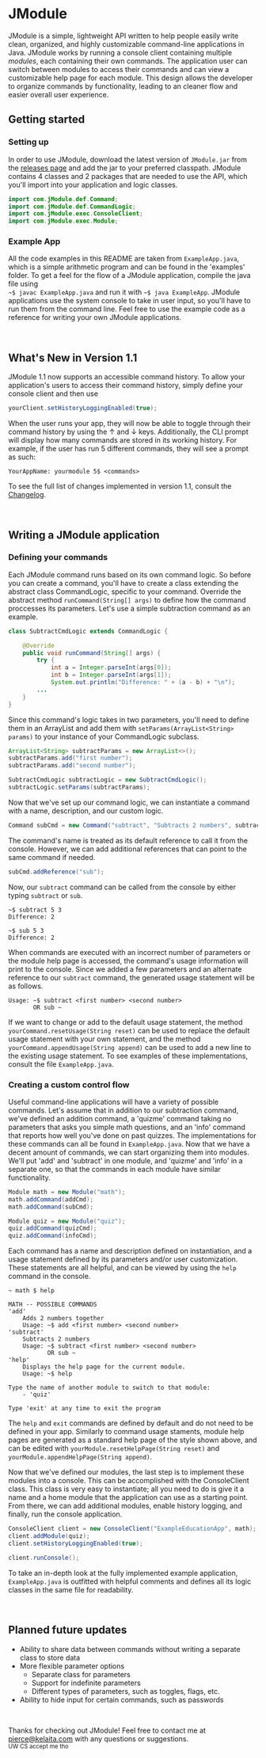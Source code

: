 # JModule
JModule is a simple, lightweight API written to help people easily write clean, organized, and highly customizable command-line applications in Java.
JModule works by running a console client containing multiple *modules*, each containing their own commands. The application
user can switch between modules to access their commands and can view a customizable help page for each module. This design allows the developer to organize commands by functionality, leading to an cleaner flow and easier overall user
experience. 

## Getting started
### Setting up
In order to use JModule, download the latest version of `JModule.jar` from the [releases page](https://github.com/pkelaita/JModule/releases) and add the jar to your preferred classpath. JModule contains
4 classes and 2 packages that are needed to use the API, which you'll import into your application and logic classes.
```java
import com.jModule.def.Command;
import com.jModule.def.CommandLogic;
import com.jModule.exec.ConsoleClient;
import com.jModule.exec.Module;
```
### Example App
All the code examples in this README are taken from `ExampleApp.java`, which is a simple arithmetic program and can be found in
the 'examples' folder. To get a feel for the flow of a JModule application, compile the java file using  
`~$ javac ExampleApp.java` and run it with `~$ java ExampleApp`. JModule applications use the system console to take in user
input, so you'll have to run them from the command line. Feel free to use the example code as a reference for writing your
own JModule applications.
&nbsp;

&nbsp;

## What's New in Version 1.1
JModule 1.1 now supports an accessible command history. To allow your application's users to access their command history, simply
define your console client and then use
```java
yourClient.setHistoryLoggingEnabled(true);
````
When the user runs your app, they will now be able to toggle through their command history by using the &uarr; and &darr; keys. Additionally,
the CLI prompt will display how many commands are stored in its working history. For example, if the user has run 5 different commands, they
will see a prompt as such:
```
YourAppName: yourmodule 5$ <commands>
```
To see the full list of changes implemented in version 1.1, consult the [Changelog](https://github.com/pkelaita/JModule/blob/master/CHANGELOG.md).
&nbsp;

&nbsp;

## Writing a JModule application
### Defining your commands
Each JModule command runs based on its own command logic. So before you can create a command, you'll have to create a class
extending the abstract class CommandLogic, specific to your command. Override the abstract method `runCommand(String[] args)` to define how the
command proccesses its parameters. Let's use a simple subtraction command as an example.  
```java
class SubtractCmdLogic extends CommandLogic {

	@Override
	public void runCommand(String[] args) {
		try {
			int a = Integer.parseInt(args[0]);
			int b = Integer.parseInt(args[1]);
			System.out.println("Difference: " + (a - b) + "\n");
		...
	}
}
```
Since this command's logic takes in two parameters, you'll need to define them in an ArrayList and add them with
`setParams(ArrayList<String> params)` to your instance of your CommandLogic subclass.
```java
ArrayList<String> subtractParams = new ArrayList<>();
subtractParams.add("first number");
subtractParams.add("second number");

SubtractCmdLogic subtractLogic = new SubtractCmdLogic();
subtractLogic.setParams(subtractParams);
```
Now that we've set up our command logic, we can instantiate a command with a name, description, and our custom logic.
```java
Command subCmd = new Command("subtract", "Subtracts 2 numbers", subtractLogic);
```
The command's name is treated as its default reference to call it from the console. However, we can add additional references
that can point to the same command if needed.
```java
subCmd.addReference("sub");
```
Now, our `subtract` command can be called from the console by either typing `subtract` or `sub`.
```
~$ subtract 5 3
Difference: 2

~$ sub 5 3
Difference: 2
```

When commands are executed with an incorrect number of parameters or the module help page is accessed, the command's usage
information will print to the console. Since we added a few parameters and an alternate reference to our `subtract` command, the
generated usage statement will be as follows.
```
Usage: ~$ subtract <first number> <second number>
       OR sub ~
```
If we want to change or add to the default usage statement, the method `yourCommand.resetUsage(String reset)` can be used to
replace the default usage statement with your own statement, and the method `yourCommand.appendUsage(String append)` can be used to add
a new line to the existing usage statement. To see examples of these implementations, consult the file `ExampleApp.java`.

### Creating a custom control flow
Useful command-line applications will have a variety of possible commands. Let's assume that in addition to our subtraction
command, we've defined an addition command, a 'quizme' command taking no parameters that asks you simple math questions, and
an 'info' command that reports how well you've done on past quizzes. The implementations for these commands can all be found
in `ExampleApp.java`. Now that we have a decent amount of commands, we can start organizing them into modules. We'll put 'add'
and 'subtract' in one module, and 'quizme' and 'info' in a separate one, so that the commands in each module have similar
functionality.
```java
Module math = new Module("math");
math.addCommand(addCmd);
math.addCommand(subCmd);

Module quiz = new Module("quiz");
quiz.addCommand(quizCmd);
quiz.addCommand(infoCmd);
```

Each command has a name and description defined on instantiation, and a usage statement defined by its parameters and/or user
customization. These statements are all helpful, and can be viewed by using the `help` command in the console.
```
~ math $ help

MATH -- POSSIBLE COMMANDS
'add'
	Adds 2 numbers together
	Usage: ~$ add <first number> <second number>
'subtract'
	Subtracts 2 numbers
	Usage: ~$ subtract <first number> <second number>
	       OR sub ~
'help'
	Displays the help page for the current module.
	Usage: ~$ help

Type the name of another module to switch to that module:
	- 'quiz'

Type 'exit' at any time to exit the program
```
The `help` and `exit` commands are defined by default and do not need to be defined in your app. Similarly to command usage
staments, module help pages are generated as a standard help page of the style shown above, and can be edited with
`yourModule.resetHelpPage(String reset)` and `yourModule.appendHelpPage(String append)`.

Now that we've defined our modules, the last step is to implement these modules into a console. This can be accomplished with
the ConsoleClient class. This class is very easy to instantiate; all you need to do is give it a name and a home module that
the application can use as a starting point. From there, we can add additional modules, enable history logging, and finally, run the console
application.
```java
ConsoleClient client = new ConsoleClient("ExampleEducationApp", math);
client.addModule(quiz);
client.setHistoryLoggingEnabled(true);

client.runConsole();
```
To take an in-depth look at the fully implemented example application, `ExampleApp.java` is outfitted with helpful comments
and defines all its logic classes in the same file for readability.
&nbsp;

&nbsp;

## Planned future updates
* Ability to share data between commands without writing a separate class to store data
* More flexible parameter options
  * Separate class for parameters
  * Support for indefinite parameters
  * Different types of parameters, such as toggles, flags, etc.
* Ability to hide input for certain commands, such as passwords
&nbsp;

&nbsp;

Thanks for checking out JModule! Feel free to contact me at <pierce@kelaita.com> with any questions or suggestions.  
<sub>UW CS accept me tho</sub>